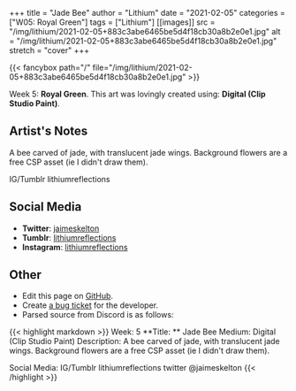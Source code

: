 +++
title =       "Jade Bee"
author =      "Lithium"
date =        "2021-02-05"
categories =  ["W05: Royal Green"]
tags =        ["Lithium"]
[[images]]
                      src = "/img/lithium/2021-02-05+883c3abe6465be5d4f18cb30a8b2e0e1.jpg"
                      alt = "/img/lithium/2021-02-05+883c3abe6465be5d4f18cb30a8b2e0e1.jpg"
                      stretch = "cover"
+++


{{< fancybox path="/" file="/img/lithium/2021-02-05+883c3abe6465be5d4f18cb30a8b2e0e1.jpg" >}}


Week 5: **Royal Green**. This art was lovingly created using: **Digital (Clip Studio Paint)**.

## Artist's Notes

A bee carved of jade, with translucent jade wings. Background flowers are a free CSP asset (ie I didn't draw them).

IG/Tumblr lithiumreflections

## Social Media

- **Twitter**: [jaimeskelton]()
- **Tumblr**: [lithiumreflections]()
- **Instagram**: [lithiumreflections]()


## Other

- Edit this page on [GitHub](https://github.com/teaminkling/web-refresh/edit/main/blog/content/blog/lithium-week-5-af61.md).
- Create [a bug ticket](https://github.com/teaminkling/web-refresh/issues/new?assignees=&labels=bug&template=problem-report.md&title=) for the developer.
- Parsed source from Discord is as follows:

{{< highlight markdown >}}
Week: 5
**Title:  ** Jade Bee
Medium: Digital (Clip Studio Paint)
Description: A bee carved of jade, with translucent jade wings. Background flowers are a free CSP asset (ie I didn't draw them).

Social Media: IG/Tumblr lithiumreflections twitter @jaimeskelton
{{< /highlight >}}